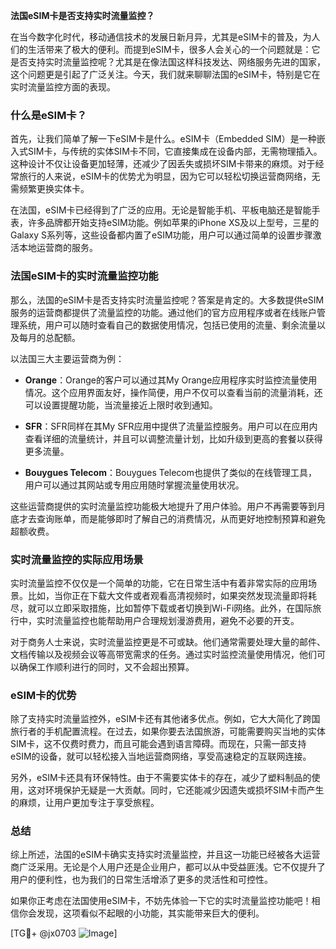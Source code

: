 **法国eSIM卡是否支持实时流量监控？**

在当今数字化时代，移动通信技术的发展日新月异，尤其是eSIM卡的普及，为人们的生活带来了极大的便利。而提到eSIM卡，很多人会关心的一个问题就是：它是否支持实时流量监控呢？尤其是在像法国这样科技发达、网络服务先进的国家，这个问题更是引起了广泛关注。今天，我们就来聊聊法国的eSIM卡，特别是它在实时流量监控方面的表现。

### 什么是eSIM卡？

首先，让我们简单了解一下eSIM卡是什么。eSIM卡（Embedded SIM）是一种嵌入式SIM卡，与传统的实体SIM卡不同，它直接集成在设备内部，无需物理插入。这种设计不仅让设备更加轻薄，还减少了因丢失或损坏SIM卡带来的麻烦。对于经常旅行的人来说，eSIM卡的优势尤为明显，因为它可以轻松切换运营商网络，无需频繁更换实体卡。

在法国，eSIM卡已经得到了广泛的应用。无论是智能手机、平板电脑还是智能手表，许多品牌都开始支持eSIM功能。例如苹果的iPhone XS及以上型号，三星的Galaxy S系列等，这些设备都内置了eSIM功能，用户可以通过简单的设置步骤激活本地运营商的服务。

### 法国eSIM卡的实时流量监控功能

那么，法国的eSIM卡是否支持实时流量监控呢？答案是肯定的。大多数提供eSIM服务的运营商都提供了流量监控的功能。通过他们的官方应用程序或者在线账户管理系统，用户可以随时查看自己的数据使用情况，包括已使用的流量、剩余流量以及每月的总配额。

以法国三大主要运营商为例：

- **Orange**：Orange的客户可以通过其My Orange应用程序实时监控流量使用情况。这个应用界面友好，操作简便，用户不仅可以查看当前的流量消耗，还可以设置提醒功能，当流量接近上限时收到通知。
  
- **SFR**：SFR同样在其My SFR应用中提供了流量监控服务。用户可以在应用内查看详细的流量统计，并且可以调整流量计划，比如升级到更高的套餐以获得更多流量。

- **Bouygues Telecom**：Bouygues Telecom也提供了类似的在线管理工具，用户可以通过其网站或专用应用随时掌握流量使用状况。

这些运营商提供的实时流量监控功能极大地提升了用户体验。用户不再需要等到月底才去查询账单，而是能够即时了解自己的消费情况，从而更好地控制预算和避免超额收费。

### 实时流量监控的实际应用场景

实时流量监控不仅仅是一个简单的功能，它在日常生活中有着非常实际的应用场景。比如，当你正在下载大文件或者观看高清视频时，如果突然发现流量即将耗尽，就可以立即采取措施，比如暂停下载或者切换到Wi-Fi网络。此外，在国际旅行中，实时流量监控也能帮助用户合理规划漫游费用，避免不必要的开支。

对于商务人士来说，实时流量监控更是不可或缺。他们通常需要处理大量的邮件、文档传输以及视频会议等高带宽需求的任务。通过实时监控流量使用情况，他们可以确保工作顺利进行的同时，又不会超出预算。

### eSIM卡的优势

除了支持实时流量监控外，eSIM卡还有其他诸多优点。例如，它大大简化了跨国旅行者的手机配置流程。在过去，如果你要去法国旅游，可能需要购买当地的实体SIM卡，这不仅费时费力，而且可能会遇到语言障碍。而现在，只需一部支持eSIM的设备，就可以轻松接入当地运营商网络，享受高速稳定的互联网连接。

另外，eSIM卡还具有环保特性。由于不需要实体卡的存在，减少了塑料制品的使用，这对环境保护无疑是一大贡献。同时，它还能减少因遗失或损坏SIM卡而产生的麻烦，让用户更加专注于享受旅程。

### 总结

综上所述，法国的eSIM卡确实支持实时流量监控，并且这一功能已经被各大运营商广泛采用。无论是个人用户还是企业用户，都可以从中受益匪浅。它不仅提升了用户的便利性，也为我们的日常生活增添了更多的灵活性和可控性。

如果你正考虑在法国使用eSIM卡，不妨先体验一下它的实时流量监控功能吧！相信你会发现，这项看似不起眼的小功能，其实能带来巨大的便利。

[TG💪+ @jx0703 ![Image](https://github.com/user-attachments/assets/dbca1d08-cadb-493c-b0ec-ad6f7a83f270)]